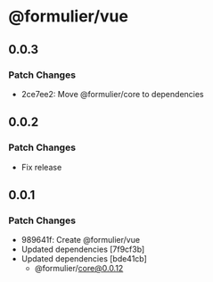 # @formulier/vue

## 0.0.3

### Patch Changes

- 2ce7ee2: Move @formulier/core to dependencies

## 0.0.2

### Patch Changes

- Fix release

## 0.0.1

### Patch Changes

- 989641f: Create @formulier/vue
- Updated dependencies [7f9cf3b]
- Updated dependencies [bde41cb]
  - @formulier/core@0.0.12
